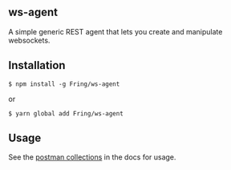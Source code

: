 ## ws-agent

A simple generic REST agent that lets you create and manipulate websockets.

## Installation

```
$ npm install -g Fring/ws-agent
```

or

```
$ yarn global add Fring/ws-agent
```

## Usage

See the [postman collections](docs/) in the docs for usage.
